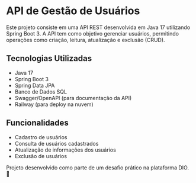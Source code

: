 # API de Gestão de Usuários

Este projeto consiste em uma API REST desenvolvida em Java 17 utilizando Spring Boot 3. A API tem como objetivo gerenciar usuários, permitindo operações como criação, leitura, atualização e exclusão (CRUD).

## Tecnologias Utilizadas

- Java 17
- Spring Boot 3
- Spring Data JPA
- Banco de Dados SQL
- Swagger/OpenAPI (para documentação da API)
- Railway (para deploy na nuvem)
  
## Funcionalidades

- Cadastro de usuários
- Consulta de usuários cadastrados
- Atualização de informações dos usuários
- Exclusão de usuários


Projeto desenvolvido como parte de um desafio prático na plataforma DIO. 🚀
